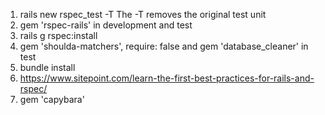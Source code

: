 1. rails new rspec_test -T
The -T removes the original test unit
2. gem 'rspec-rails' in development and test
3. rails g rspec:install
4. gem 'shoulda-matchers', require: false and gem 'database_cleaner' in test
5. bundle install
6. https://www.sitepoint.com/learn-the-first-best-practices-for-rails-and-rspec/
7. gem 'capybara'
